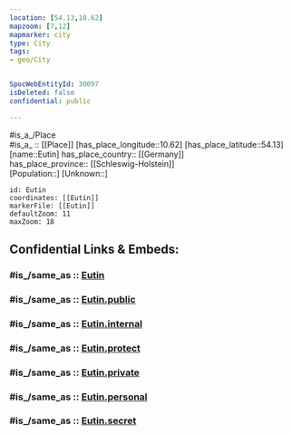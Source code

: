 ```yaml
---
location: [54.13,10.62] 
mapzoom: [7,12] 
mapmarker: city 
type: City
tags:
- geo/City


SpocWebEntityId: 30097
isDeleted: false
confidential: public

---
```

#is_a_/Place  
#is_a_ :: [[Place]] 
[has_place_longitude::10.62] 
[has_place_latitude::54.13] 
[name::Eutin] 
has_place_country:: [[Germany]]  
has_place_province:: [[Schleswig-Holstein]]  
[Population::] 
[Unknown::] 


```leaflet
id: Eutin
coordinates: [[Eutin]] 
markerFile: [[Eutin]] 
defaultZoom: 11 
maxZoom: 18
```


## Confidential Links & Embeds: 

### #is_/same_as :: [Eutin](/_Standards/Earth/Continent/Europe/Europe~Central/Germany/Germany~West/Schleswig-Holstein/counties~SH/Ostholstein/cities~Ostholstein/Eutin.md) 

### #is_/same_as :: [Eutin.public](/_public/Earth/Continent/Europe/Europe~Central/Germany/Germany~West/Schleswig-Holstein/counties~SH/Ostholstein/cities~Ostholstein/Eutin.public.md) 

### #is_/same_as :: [Eutin.internal](/_internal/Earth/Continent/Europe/Europe~Central/Germany/Germany~West/Schleswig-Holstein/counties~SH/Ostholstein/cities~Ostholstein/Eutin.internal.md) 

### #is_/same_as :: [Eutin.protect](/_protect/Earth/Continent/Europe/Europe~Central/Germany/Germany~West/Schleswig-Holstein/counties~SH/Ostholstein/cities~Ostholstein/Eutin.protect.md) 

### #is_/same_as :: [Eutin.private](/_private/Earth/Continent/Europe/Europe~Central/Germany/Germany~West/Schleswig-Holstein/counties~SH/Ostholstein/cities~Ostholstein/Eutin.private.md) 

### #is_/same_as :: [Eutin.personal](/_personal/Earth/Continent/Europe/Europe~Central/Germany/Germany~West/Schleswig-Holstein/counties~SH/Ostholstein/cities~Ostholstein/Eutin.personal.md) 

### #is_/same_as :: [Eutin.secret](/_secret/Earth/Continent/Europe/Europe~Central/Germany/Germany~West/Schleswig-Holstein/counties~SH/Ostholstein/cities~Ostholstein/Eutin.secret.md)

